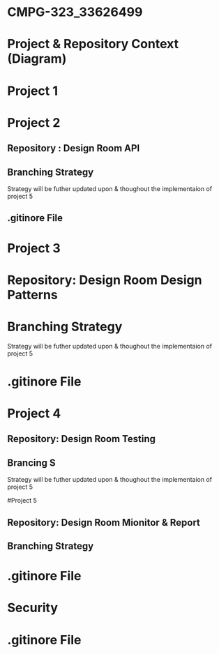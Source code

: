 # CMPG-323_33626499

# Project & Repository Context (Diagram)

# Project 1



# Project 2

## Repository : Design Room API

## Branching Strategy

Strategy will be futher updated upon & thoughout the implementaion of project 5

## .gitinore File
# Project 3

# Repository: Design Room Design Patterns

# Branching Strategy

Strategy will be futher updated upon & thoughout the implementaion of project 5
# .gitinore File


# Project 4
## Repository: Design Room Testing
## Brancing S

Strategy will be futher updated upon & thoughout the implementaion of project 5

#Project 5

## Repository: Design Room Mionitor & Report 

## Branching Strategy

# .gitinore File
# Security


# .gitinore File
